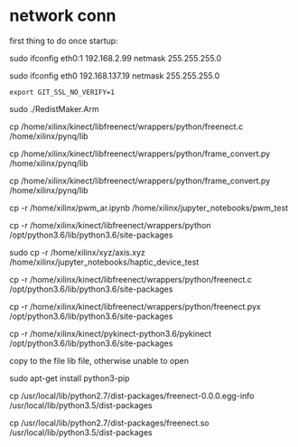 # network conn

first thing to do once startup:

sudo ifconfig eth0:1 192.168.2.99 netmask 255.255.255.0

sudo ifconfig eth0 192.168.137.19 netmask 255.255.255.0

```
export GIT_SSL_NO_VERIFY=1
```



sudo ./RedistMaker.Arm



 cp /home/xilinx/kinect/libfreenect/wrappers/python/freenect.c /home/xilinx/pynq/lib

 cp /home/xilinx/kinect/libfreenect/wrappers/python/frame_convert.py /home/xilinx/pynq/lib

 cp /home/xilinx/kinect/libfreenect/wrappers/python/frame_convert.py /home/xilinx/pynq/lib

 cp -r /home/xilinx/pwm_ar.ipynb /home/xilinx/jupyter_notebooks/pwm_test

 cp  -r /home/xilinx/kinect/libfreenect/wrappers/python /opt/python3.6/lib/python3.6/site-packages

sudo cp -r /home/xilinx/xyz/axis.xyz /home/xilinx/jupyter_notebooks/haptic_device_test



 cp  -r /home/xilinx/kinect/libfreenect/wrappers/python/freenect.c /opt/python3.6/lib/python3.6/site-packages

 cp  -r /home/xilinx/kinect/libfreenect/wrappers/python/freenect.pyx /opt/python3.6/lib/python3.6/site-packages



 cp  -r /home/xilinx/kinect/pykinect-python3.6/pykinect /opt/python3.6/lib/python3.6/site-packages



copy to the file lib file, otherwise unable to open



sudo apt-get install python3-pip



 cp /usr/local/lib/python2.7/dist-packages/freenect-0.0.0.egg-info /usr/local/lib/python3.5/dist-packages

 cp /usr/local/lib/python2.7/dist-packages/freenect.so /usr/local/lib/python3.5/dist-packages